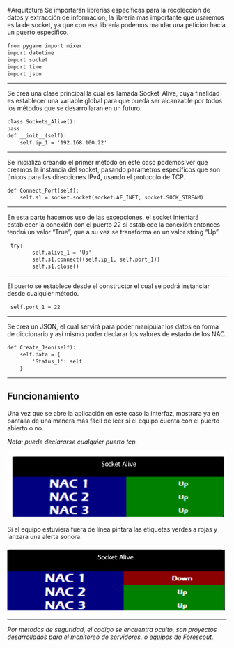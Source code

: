 #Arquitctura
Se importarán librerías específicas para la recolección de datos y extracción de información, la librería mas importante que usaremos es la de socket, ya que con esa librería podemos mandar una petición hacia un puerto especifico.
	
	from pygame import mixer
	import datetime
	import socket
	import time
	import json
___
Se crea una clase principal la cual es llamada Socket_Alive, cuya finalidad es establecer una variable global para que pueda ser alcanzable por todos los métodos que se desarrollaran en un futuro.
	
	class Sockets_Alive():
    pass
    def __init__(self):
        self.ip_1 = '192.168.100.22'
___
Se inicializa creando el primer método en este caso podemos ver que creamos la instancia del socket, pasando parámetros específicos que son únicos para las direcciones IPv4, usando el protocolo de TCP.
	
	def Connect_Port(self):
        self.s1 = socket.socket(socket.AF_INET, socket.SOCK_STREAM)
___
En esta parte hacemos uso de las excepciones, el socket intentará establecer la conexión con el puerto 22 si establece la conexión entonces tendrá un valor “True”, que a su vez se transforma en un valor string “Up”.
	
	 try:
            self.alive_1 = 'Up'
            self.s1.connect((self.ip_1, self.port_1))
            self.s1.close()
___
El puerto se establece desde el constructor el cual se podrá instanciar desde cualquier método.
	 
	 self.port_1 = 22
___
Se crea un JSON, el cual servirá para poder manipular los datos en forma de diccionario y así mismo poder declarar los valores de estado de los NAC.
	
	def Create_Json(self):
        self.data = {
            'Status_1': self
		}
___
## Funcionamiento
Una vez que se abre la aplicación en este caso la interfaz, mostrara ya en pantalla de una manera más fácil de leer si el equipo cuenta con el puerto abierto o no.

*Nota: puede declararse cualquier puerto tcp.*

![](https://github.com/Mr-r00t11/Monitoring/blob/main/Socket%20Alive/up.png)

Si el equipo estuviera fuera de línea pintara las etiquetas verdes a rojas y lanzara una alerta sonora.

![](https://github.com/Mr-r00t11/Monitoring/blob/main/Socket%20Alive/down.png)
___
*Por metodos de seguridad, el codigo se encuentra oculto, son proyectos desarrollados para el monitoreo de servidores. o equipos de Forescout.*
